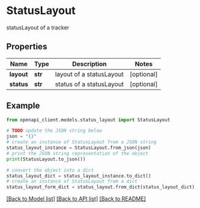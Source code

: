# StatusLayout

statusLayout of a tracker

## Properties

Name | Type | Description | Notes
------------ | ------------- | ------------- | -------------
**layout** | **str** | layout of a statusLayout | [optional] 
**status** | **str** | status of a statusLayout | [optional] 

## Example

```python
from openapi_client.models.status_layout import StatusLayout

# TODO update the JSON string below
json = "{}"
# create an instance of StatusLayout from a JSON string
status_layout_instance = StatusLayout.from_json(json)
# print the JSON string representation of the object
print(StatusLayout.to_json())

# convert the object into a dict
status_layout_dict = status_layout_instance.to_dict()
# create an instance of StatusLayout from a dict
status_layout_form_dict = status_layout.from_dict(status_layout_dict)
```
[[Back to Model list]](../README.md#documentation-for-models) [[Back to API list]](../README.md#documentation-for-api-endpoints) [[Back to README]](../README.md)


